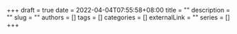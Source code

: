+++ 
draft = true
date = 2022-04-04T07:55:58+08:00
title = ""
description = ""
slug = ""
authors = []
tags = []
categories = []
externalLink = ""
series = []
+++
